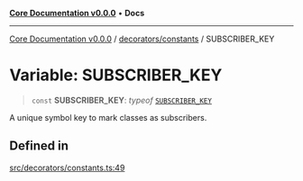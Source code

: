 [**Core Documentation v0.0.0**](../../../README.md) • **Docs**

***

[Core Documentation v0.0.0](../../../modules.md) / [decorators/constants](../README.md) / SUBSCRIBER\_KEY

# Variable: SUBSCRIBER\_KEY

> `const` **SUBSCRIBER\_KEY**: *typeof* [`SUBSCRIBER_KEY`](SUBSCRIBER_KEY.md)

A unique symbol key to mark classes as subscribers.

## Defined in

[src/decorators/constants.ts:49](https://github.com/stonemjs/core/blob/65be5a9387baf469de681455799e33a2688aa3c9/src/decorators/constants.ts#L49)
